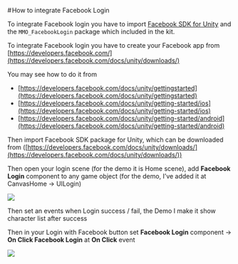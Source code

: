 # How to integrate Facebook Login

To integrate Facebook login you have to import [Facebook SDK for Unity](https://developers.facebook.com/docs/unity/) and the  `MMO_FacebookLogin` package which included in the kit. 

To integrate Facebook login you have to create your Facebook app from [https://developers.facebook.com/](https://developers.facebook.com/docs/unity/downloads/)

You may see how to do it from

*   [https://developers.facebook.com/docs/unity/gettingstarted](https://developers.facebook.com/docs/unity/gettingstarted)
*   [https://developers.facebook.com/docs/unity/getting-started/ios](https://developers.facebook.com/docs/unity/getting-started/ios)
*   [https://developers.facebook.com/docs/unity/getting-started/android](https://developers.facebook.com/docs/unity/getting-started/android)

Then import Facebook SDK package for Unity, which can be downloaded from ([https://developers.facebook.com/docs/unity/downloads/](https://developers.facebook.com/docs/unity/downloads/))

Then open your login scene (for the demo it is Home scene), add **Facebook Login** component to any game object (for the demo, I’ve added it at CanvasHome -> UILogin)

![](https://cdn-images-1.medium.com/max/1600/1*UlYwaQVPnNAxpZA-saF3aA.png)

Then set an events when Login success / fail, the Demo I make it show character list after success

Then in your Login with Facebook button set **Facebook Login** component -> **On Click Facebook Login** at **On Click** event

![](https://cdn-images-1.medium.com/max/1600/1*qlY44CvGzdY84ETGrc-4ow.png)
<!--stackedit_data:
eyJoaXN0b3J5IjpbMTY0MDc3ODY0M119
-->